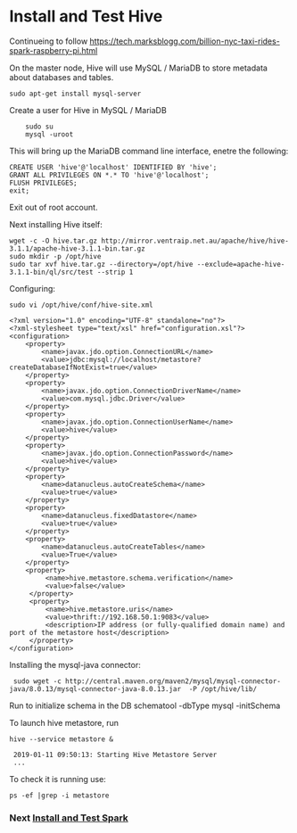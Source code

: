 # Install and Test Hive

Continueing to follow https://tech.marksblogg.com/billion-nyc-taxi-rides-spark-raspberry-pi.html

 On the master node, Hive will use MySQL / MariaDB to store metadata about databases and tables.

    sudo apt-get install mysql-server
    
Create a user for Hive in MySQL / MariaDB

        sudo su
        mysql -uroot
        
  This will bring up the MariaDB command line interface, enetre the following:
```
CREATE USER 'hive'@'localhost' IDENTIFIED BY 'hive';
GRANT ALL PRIVILEGES ON *.* TO 'hive'@'localhost';
FLUSH PRIVILEGES;
exit;
```
Exit out of root account.

Next installing Hive itself:
```
wget -c -O hive.tar.gz http://mirror.ventraip.net.au/apache/hive/hive-3.1.1/apache-hive-3.1.1-bin.tar.gz
sudo mkdir -p /opt/hive 
sudo tar xvf hive.tar.gz --directory=/opt/hive --exclude=apache-hive-3.1.1-bin/ql/src/test --strip 1
```
Configuring:

    sudo vi /opt/hive/conf/hive-site.xml
    
```
<?xml version="1.0" encoding="UTF-8" standalone="no"?>
<?xml-stylesheet type="text/xsl" href="configuration.xsl"?>
<configuration>
    <property>
        <name>javax.jdo.option.ConnectionURL</name>
        <value>jdbc:mysql://localhost/metastore?createDatabaseIfNotExist=true</value>
    </property>
    <property>
        <name>javax.jdo.option.ConnectionDriverName</name>
        <value>com.mysql.jdbc.Driver</value>
    </property>
    <property>
        <name>javax.jdo.option.ConnectionUserName</name>
        <value>hive</value>
    </property>
    <property>
        <name>javax.jdo.option.ConnectionPassword</name>
        <value>hive</value>
    </property>
    <property>
        <name>datanucleus.autoCreateSchema</name>
        <value>true</value>
    </property>
    <property>
        <name>datanucleus.fixedDatastore</name>
        <value>true</value>
    </property>
    <property>
        <name>datanucleus.autoCreateTables</name>
        <value>True</value>
    </property>
    <property>
         <name>hive.metastore.schema.verification</name>
         <value>false</value>
     </property>
     <property>
         <name>hive.metastore.uris</name>
         <value>thrift://192.168.50.1:9083</value>
         <description>IP address (or fully-qualified domain name) and port of the metastore host</description>
     </property>
</configuration>

```

Installing the mysql-java connector:

     sudo wget -c http://central.maven.org/maven2/mysql/mysql-connector-java/8.0.13/mysql-connector-java-8.0.13.jar  -P /opt/hive/lib/
 
Run to initialize schema in the DB 
    schematool -dbType mysql -initSchema

To launch hive metastore, run

    hive --service metastore &
    
     2019-01-11 09:50:13: Starting Hive Metastore Server
     ...
       
To check it is running use:

    ps -ef |grep -i metastore


### Next [Install and Test Spark](https://github.com/chseeling/rpi_cluster/blob/master/Spark.md)
